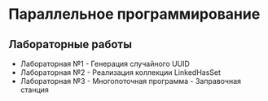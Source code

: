 # Параллельное программирование

## Лабораторные работы
- Лабораторная №1 - Генерация случайного UUID
- Лабораторная №2 - Реализация коллекции LinkedHasSet
- Лабораторная №3 - Многопоточная программа - Заправочная станция
